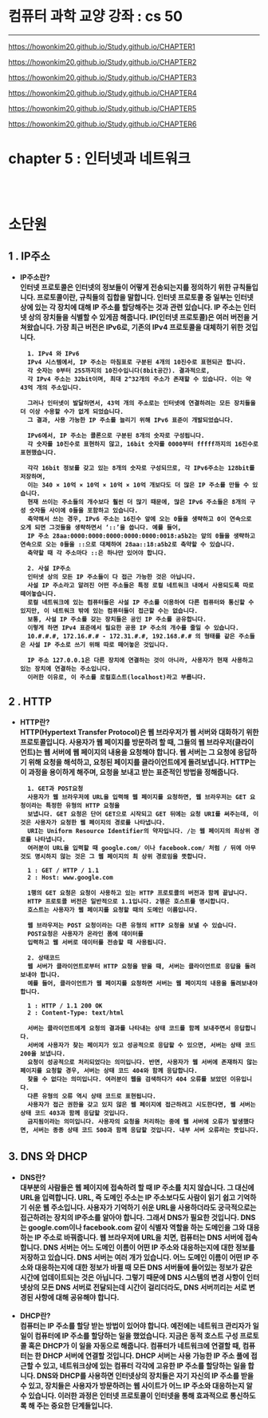 # 컴퓨터 과학 교양 강좌 : cs 50

---

https://howonkim20.github.io/Study.github.io/CHAPTER1

https://howonkim20.github.io/Study.github.io/CHAPTER2

https://howonkim20.github.io/Study.github.io/CHAPTER3

https://howonkim20.github.io/Study.github.io/CHAPTER4

https://howonkim20.github.io/Study.github.io/CHAPTER5

https://howonkim20.github.io/Study.github.io/CHAPTER6

# chapter 5 : 인터넷과 네트워크

<br> <br>

# 소단원

## <b> 1 . IP주소

- IP주소란? <br>
  인터넷 프로토콜은 인터넷의 정보들이 어떻게 전송되는지를 정의하기 위한 규칙들입니다. 프로토콜이란, 규칙들의 집합을 말합니다. 인터넷 프로토콜 중 일부는 인터넷 상에 있는 각 장치에 대해 IP 주소를 할당해주는 것과 관련 있습니다. IP 주소는 인터넷 상의 장치들을 식별할 수 있게끔 해줍니다. IP(인터넷 프로토콜)은 여러 버전을 거쳐왔습니다. 가장 최근 버전은 IPv6로, 기존의 IPv4 프로토콜을 대체하기 위한 것입니다.

        1. IPv4 와 IPv6
        IPv4 시스템에서, IP 주소는 마침표로 구분된 4개의 10진수로 표현되곤 합니다.
        각 숫자는 0부터 255까지의 10진수입니다(8bit공간). 결과적으로,
        각 IPv4 주소는 32bit이며, 최대 2^32개의 주소가 존재할 수 있습니다. 이는 약 43억 개의 주소입니다.

        그러나 인터넷이 발달하면서, 43억 개의 주소로는 인터넷에 연결하려는 모든 장치들을 더 이상 수용할 수가 없게 되었습니다.
        그 결과, 사용 가능한 IP 주소를 늘리기 위해 IPv6 표준이 개발되었습니다.

        IPv6에서, IP 주소는 콜론으로 구분된 8개의 숫자로 구성됩니다.
        각 숫자를 10진수로 표현하지 않고, 16bit 숫자를 0000부터 fffff까지의 16진수로 표현했습니다.

        각각 16bit 정보를 갖고 있는 8개의 숫자로 구성되므로, 각 IPv6주소는 128bit를 저장하며,
        이는 340 × 10억 × 10억 × 10억 × 10억 개보다도 더 많은 IP 주소를 만들 수 있습니다.
        현재 쓰이는 주소들의 개수보다 훨씬 더 많기 때문에, 많은 IPv6 주소들은 8개의 구성 숫자들 사이에 0들을 포함하고 있습니다.
        축약해서 쓰는 경우, IPv6 주소는 16진수 앞에 오는 0들을 생략하고 0이 연속으로 오게 되면 그것들을 생략하면서 ‘::’을 씁니다. 예를 들어,
        IP 주소 28aa:0000:0000:0000:0000:0000:0018:a5b2는 앞의 0들을 생략하고 연속으로 오는 0들을 ::으로 대체하여 28aa::18:a5b2로 축약할 수 있습니다.
        축약할 때 각 주소마다 ::은 하나만 있어야 합니다.

        2. 사설 IP주소
        인터넷 상의 모든 IP 주소들이 다 접근 가능한 것은 아닙니다.
        사설 IP 주소라고 알려진 어떤 주소들은 특정 로컬 네트워크 내에서 사용되도록 따로 떼어놓습니다.
        로컬 네트워크에 있는 컴퓨터들은 사설 IP 주소를 이용하여 다른 컴퓨터와 통신할 수 있지만, 이 네트워크 밖에 있는 컴퓨터들이 접근할 수는 없습니다.
        보통, 사설 IP 주소를 갖는 장치들은 공인 IP 주소를 공유합니다.
        이렇게 하면 IPv4 표준에서 필요한 공용 IP 주소의 개수를 줄일 수 있습니다.
        10.#.#.#, 172.16.#.# - 172.31.#.#, 192.168.#.# 의 형태를 같은 주소들은 사설 IP 주소로 쓰기 위해 따로 떼어놓은 것입니다.

        IP 주소 127.0.0.1은 다른 장치에 연결하는 것이 아니라, 사용자가 현재 사용하고 있는 장치에 연결하는 주소입니다.
        이러한 이유로, 이 주소를 로컬호스트(localhost)라고 부릅니다.

## <b> 2 . HTTP

- HTTP란? <br>
  HTTP(Hypertext Transfer Protocol)은 웹 브라우저가 웹 서버와 대화하기 위한 프로토콜입니다. 사용자가 웹 페이지를 방문하려 할 때, 그들의 웹 브라우저(클라이언트)는 웹 서버에 웹 페이지의 내용을 요청해야 합니다. 웹 서버는 그 요청에 응답하기 위해 요청을 해석하고, 요청된 페이지를 클라이언트에게 돌려보냅니다. HTTP는 이 과정을 용이하게 해주며, 요청을 보내고 받는 표준적인 방법을 정해줍니다.

        1. GET과 POST요청
        사용자가 웹 브라우저에 URL을 입력해 웹 페이지를 요청하면, 웹 브라우저는 GET 요청이라는 특정한 유형의 HTTP 요청을
        보냅니다. GET 요청은 단어 GET으로 시작되고 GET 뒤에는 요청 URI를 써주는데, 이것은 사용자가 요청한 웹 페이지의 경로를 나타냅니다.
        URI는 Uniform Resource Identifier의 약자입니다. /는 웹 페이지의 최상위 경로를 나타냅니다.
        여러분이 URL을 입력할 때 google.com/ 이나 facebook.com/ 처럼 / 뒤에 아무것도 명시하지 않는 것은 그 웹 페이지의 최 상위 경로임을 뜻합니다.

        1 : GET / HTTP / 1.1
        2 : Host: www.google.com

        1행의 GET 요청은 요청이 사용하고 있는 HTTP 프로토콜의 버전과 함께 끝납니다.
        HTTP 프로토콜 버전은 일반적으로 1.1입니다. 2행은 호스트를 명시합니다.
        호스트는 사용자가 웹 페이지를 요청할 때의 도메인 이름입니다.

        웹 브라우저는 POST 요청이라는 다른 유형의 HTTP 요청을 보낼 수 있습니다.
        POST요청은 사용자가 온라인 폼에 데이터를
        입력하고 웹 서버로 데이터를 전송할 때 사용됩니다.

        2. 상태코드
        웹 서버가 클라이언트로부터 HTTP 요청을 받을 때, 서버는 클라이언트로 응답을 돌려보내야 합니다.
        예를 들어, 클라이언트가 웹 페이지를 요청하면 서버는 웹 페이지의 내용을 돌려보내야 합니다.

        1 : HTTP / 1.1 200 OK
        2 : Content-Type: text/html

        서버는 클라이언트에게 요청의 결과를 나타내는 상태 코드를 함께 보내주면서 응답합니다.
        서버에 사용자가 찾는 페이지가 있고 성공적으로 응답할 수 있으면, 서버는 상태 코드 200을 보냅니다.
        요청이 성공적으로 처리되었다는 의미입니다. 반면, 사용자가 웹 서버에 존재하지 않는 페이지를 요청할 경우, 서버는 상태 코드 404와 함께 응답합니다.
        찾을 수 없다는 의미입니다. 여러분이 웹을 검색하다가 404 오류를 보았던 이유입니다.
        다른 유형의 오류 역시 상태 코드로 표현됩니다.
        사용자가 접근 권한을 갖고 있지 않은 웹 페이지에 접근하려고 시도한다면, 웹 서버는 상태 코드 403과 함께 응답할 것입니다.
        금지됨이라는 의미입니다. 사용자의 요청을 처리하는 중에 웹 서버에 오류가 발생했다면, 서버는 종종 상태 코드 500과 함께 응답할 것입니다. 내부 서버 오류라는 뜻입니다.

## <b> 3. DNS 와 DHCP

- DNS란? <br>
  대부분의 사람들은 웹 페이지에 접속하려 할 때 IP 주소를 치지 않습니다. 그 대신에 URL을 입력합니다. URL, 즉 도메인 주소는 IP 주소보다도 사람이 읽기 쉽고 기억하기 쉬운 웹 주소입니다.
  사용자가 기억하기 쉬운 URL을 사용하더라도 궁극적으로는 접근하려는 장치의 IP주소를 알아야 합니다. 그래서 DNS가 필요한 것입니다. DNS는 google.com이나 facebook.com 같이 식별자 역할을 하는 도메인을 그와 대응하는 IP 주소로 바꿔줍니다.
  웹 브라우저에 URL을 치면, 컴퓨터는 DNS 서버에 접속합니다. DNS 서버는 어느 도메인 이름이 어떤 IP 주소와 대응하는지에 대한 정보를 저장하고 있습니다. DNS 서버는 여러 개가 있습니다. 어느 도메인 이름이 어떤 IP 주소와 대응하는지에 대한 정보가 바뀔 때 모든 DNS 서버들에 들어있는 정보가 같은 시간에 업데이트되는 것은 아닙니다. 그렇기 때문에 DNS 시스템의 변경 사항이 인터넷상의 모든 DNS 서버로 전달되는데 시간이 걸리더라도, DNS 서버끼리는 서로 변경된 사항에 대해 공유해야 합니다.
  <br>
  <br>
- DHCP란? <br>
  컴퓨터는 IP 주소를 할당 받는 방법이 있어야 합니다. 예전에는 네트워크 관리자가 일일이 컴퓨터에 IP 주소를 할당하는 일을 했었습니다. 지금은 동적 호스트 구성 프로토콜 혹은 DHCP가 이 일을 자동으로 해줍니다. 컴퓨터가 네트워크에 연결할 때, 컴퓨터는 한 DHCP 서버에 연결할 것입니다. DHCP 서버는 사용 가능한 IP 주소 풀에 접근할 수 있고, 네트워크상에 있는 컴퓨터 각각에 고유한 IP 주소를 할당하는 일을 합니다.
  DNS와 DHCP를 사용하면 인터넷상의 장치들은 자기 자신의 IP 주소를 받을 수 있고, 장치들은 사용자가 방문하려는 웹 사이트가 어느 IP 주소와 대응하는지 알 수 있습니다. 이러한 과정은 인터넷 프로토콜이 인터넷을 통해 효과적으로 통신하도록 해 주는 중요한 단계들입니다.
